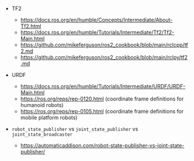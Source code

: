 
- TF2
    - <https://docs.ros.org/en/humble/Concepts/Intermediate/About-Tf2.html>
    - <https://docs.ros.org/en/humble/Tutorials/Intermediate/Tf2/Tf2-Main.html>
    - <https://github.com/mikeferguson/ros2_cookbook/blob/main/rclcpp/tf2.md>
    - <https://github.com/mikeferguson/ros2_cookbook/blob/main/rclpy/tf2.md>

- URDF
    - <https://docs.ros.org/en/humble/Tutorials/Intermediate/URDF/URDF-Main.html>
    - <https://ros.org/reps/rep-0120.html> (coordinate frame definitions for humanoid robots)
    - <https://ros.org/reps/rep-0105.html> (coordinate frame definitions for mobile platform robots)

- `robot_state_publisher` vs `joint_state_publisher` vs `joint_state_broadcaster`
    - <https://automaticaddison.com/robot-state-publisher-vs-joint-state-publisher/>
